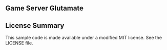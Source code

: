 ## Game Server Glutamate



## License Summary

This sample code is made available under a modified MIT license. See the LICENSE file.
